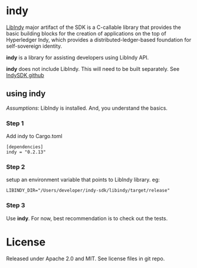 # indy

[LibIndy](https://github.com/hyperledger/indy-sdk/tree/master/libindy) major artifact of the SDK is a C-callable library that provides the basic building blocks for the creation of applications on the top of Hyperledger Indy, which provides a distributed-ledger-based foundation for self-sovereign identity.

**indy** is a library for assisting developers using LibIndy API.   

**indy** does not include LibIndy.  This will need to be built separately.  See [IndySDK github](https://github.com/hyperledger/indy-sdk)

## using indy

*Assumptions*: LibIndy is installed.  And, you understand the basics.

### Step 1
Add indy to Cargo.toml

```
[dependencies]
indy = "0.2.13"
```

### Step 2
setup an environment variable that points to LibIndy library.
eg:
```
LIBINDY_DIR="/Users/developer/indy-sdk/libindy/target/release"
```

### Step 3
Use **indy**.   For now, best recommendation is to check out the tests.

# License
Released under Apache 2.0 and MIT.  See license files in git repo.
